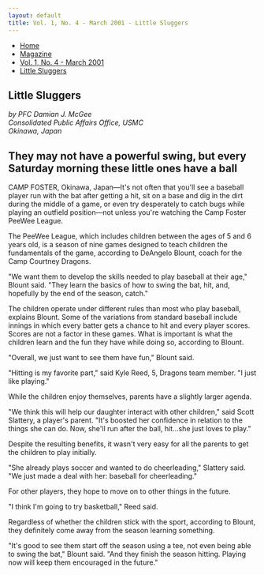 ```yaml
---
layout: default
title: Vol. 1, No. 4 - March 2001 - Little Sluggers
---
```

<nav class="breadcrumb" aria-label="breadcrumbs">
  <ul>
    <li><a href="{{ site.url }}{{ site.baseurl }}/index.html">Home</a></li>
    <li><a href="../magazine-home.html">Magazine</a></li>
    <li><a href="bi_vol_1_no_4_home.html">Vol. 1, No. 4 - March 2001</a></li>
    <li class="is-active"><a href="#" aria-current="page">Little Sluggers</a></li>
  </ul>
</nav>

<section class="storycontent">
  <h1>Little Sluggers</h1>
  <p>
    <em>
    by PFC Damian J. McGee<br />
    Consolidated Public Affairs Office, USMC<br />
    Okinawa, Japan
    </em>
  </p>

  <h2>They may not have a powerful swing, but every Saturday morning these little ones have a ball</h2>

  <p>
    CAMP FOSTER, Okinawa, Japan&mdash;It's not often that you'll see a baseball player run with the bat after getting a hit, sit on a base and dig in the dirt during the middle of a game, or even try desperately to catch bugs while playing an outfield position&mdash;not unless you're watching the Camp Foster PeeWee League.
  </p>

  <p>
    The PeeWee League, which includes children between the ages of 5 and 6 years old, is a season of nine games designed to teach children the fundamentals of the game, according to DeAngelo Blount, coach for the Camp Courtney Dragons.
  </p>

  <p>
    "We want them to develop the skills needed to play baseball at their age," Blount said.  "They learn the basics of how to swing the bat, hit, and, hopefully by the end of the season, catch."
  </p>

  <p>
    The children operate under different rules than most who play baseball, explains Blount.  Some of the variations from standard baseball include innings in which every batter gets a chance to hit and every player scores. Scores are not a factor in these games.  What is important is what the children learn and the fun they have while doing so, according to Blount.
  </p>

  <p>
    "Overall, we just want to see them have fun," Blount said.
  </p>

  <p>
    "Hitting is my favorite part," said Kyle Reed, 5, Dragons team member.  "I just like playing."
  </p>

  <p>
    While the children enjoy themselves, parents have a slightly larger agenda.
  </p>

  <p>
    "We think this will help our daughter interact with other children," said Scott Slattery, a player's parent. "It's boosted her confidence in relation to the things she can do.  Now, she'll run after the ball, hit...she just loves to play."
  </p>

  <p>
    Despite the resulting benefits, it wasn't very easy for all the parents to get the children to play initially.
  </p>

  <p>
    "She already plays soccer and wanted to do cheerleading," Slattery said. "We just made a deal with her: baseball for cheerleading."
  </p>

  <p>
    For other players, they hope to move on to other things in the future.
  </p>

  <p>
    "I think I'm going to try basketball," Reed said.
  </p>

  <p>
    Regardless of whether the children stick with the sport, according to Blount, they definitely come away from the season learning something.
  </p>

  <p>
    "It's good to see them start off the season using a tee, not even being able to swing the bat," Blount said.  "And they finish the season hitting. Playing now will keep them encouraged in the future."
  </p>

</section>

